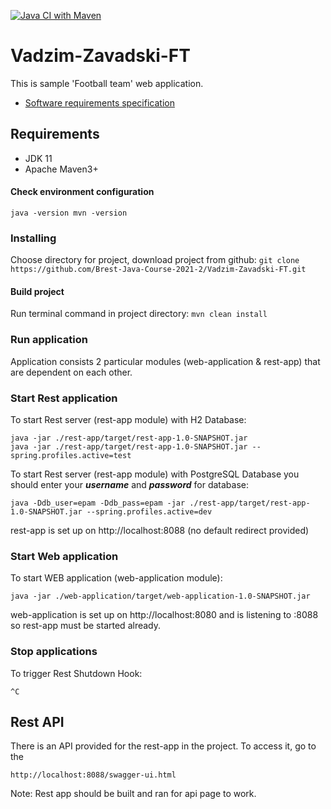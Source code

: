 [![Java CI with Maven](https://github.com/Brest-Java-Course-2021-2/Vadzim-Zavadski-FT/actions/workflows/maven.yml/badge.svg?branch=main)](https://github.com/Brest-Java-Course-2021-2/Vadzim-Zavadski-FT/actions/workflows/maven.yml)

# Vadzim-Zavadski-FT

This is sample 'Football team' web application.
- [Software requirements specification](specification/specification.md)

## Requirements
* JDK 11
* Apache Maven3+

#### Check environment configuration
``
    java -version
    mvn -version
``
### Installing
Choose directory for project, download project from github:
``
git clone https://github.com/Brest-Java-Course-2021-2/Vadzim-Zavadski-FT.git
``
#### Build project
Run terminal command in project directory:
``
mvn clean install
``
### Run application
Application consists 2 particular modules (web-application & rest-app) that are dependent on each other.
### Start Rest application
To start Rest server (rest-app module) with H2 Database:
```
java -jar ./rest-app/target/rest-app-1.0-SNAPSHOT.jar
java -jar ./rest-app/target/rest-app-1.0-SNAPSHOT.jar --spring.profiles.active=test
```
To start Rest server (rest-app module) with PostgreSQL Database you should enter your ***username*** and ***password*** for database:
```
java -Ddb_user=epam -Ddb_pass=epam -jar ./rest-app/target/rest-app-1.0-SNAPSHOT.jar --spring.profiles.active=dev
```
rest-app is set up on http://localhost:8088 (no default redirect provided)
### Start Web application
To start WEB application (web-application module):
```
java -jar ./web-application/target/web-application-1.0-SNAPSHOT.jar
```
web-application is set up on http://localhost:8080 and is listening to :8088 so rest-app must be started already.
### Stop applications
To trigger Rest Shutdown Hook:
```
^C
```
## Rest API
There is an API provided for the rest-app in the project. To access it, go to the
```
http://localhost:8088/swagger-ui.html
```
Note: Rest app should be built and ran for api page to work.

